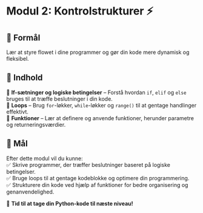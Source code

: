 # **Modul 2: Kontrolstrukturer ⚡**

## 🎯 Formål  
Lær at styre flowet i dine programmer og gør din kode mere dynamisk og fleksibel.  

## 📌 Indhold  
🔹 **If-sætninger og logiske betingelser** – Forstå hvordan `if`, `elif` og `else` bruges til at træffe beslutninger i din kode.  
🔹 **Loops** – Brug `for`-løkker, `while`-løkker og `range()` til at gentage handlinger effektivt.  
🔹 **Funktioner** – Lær at definere og anvende funktioner, herunder parametre og returneringsværdier.  

## 🎯 Mål  
Efter dette modul vil du kunne:  
✅ Skrive programmer, der træffer beslutninger baseret på logiske betingelser.  
✅ Bruge loops til at gentage kodeblokke og optimere din programmering.  
✅ Strukturere din kode ved hjælp af funktioner for bedre organisering og genanvendelighed.  

🚀 **Tid til at tage din Python-kode til næste niveau!**

